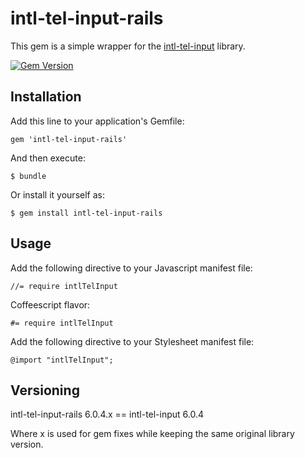 # intl-tel-input-rails

This gem is a simple wrapper for the [intl-tel-input](https://github.com/Bluefieldscom/intl-tel-input)
library.

[![Gem Version](https://badge.fury.io/rb/intl-tel-input-rails@2x.png)](http://badge.fury.io/rb/intl-tel-input-rails)

## Installation

Add this line to your application's Gemfile:

    gem 'intl-tel-input-rails'

And then execute:

    $ bundle

Or install it yourself as:

    $ gem install intl-tel-input-rails

## Usage

Add the following directive to your Javascript manifest file:

    //= require intlTelInput

Coffeescript flavor:

    #= require intlTelInput

Add the following directive to your Stylesheet manifest file:

    @import "intlTelInput";

## Versioning

intl-tel-input-rails 6.0.4.x == intl-tel-input 6.0.4

Where x is used for gem fixes while keeping the same original library version.
